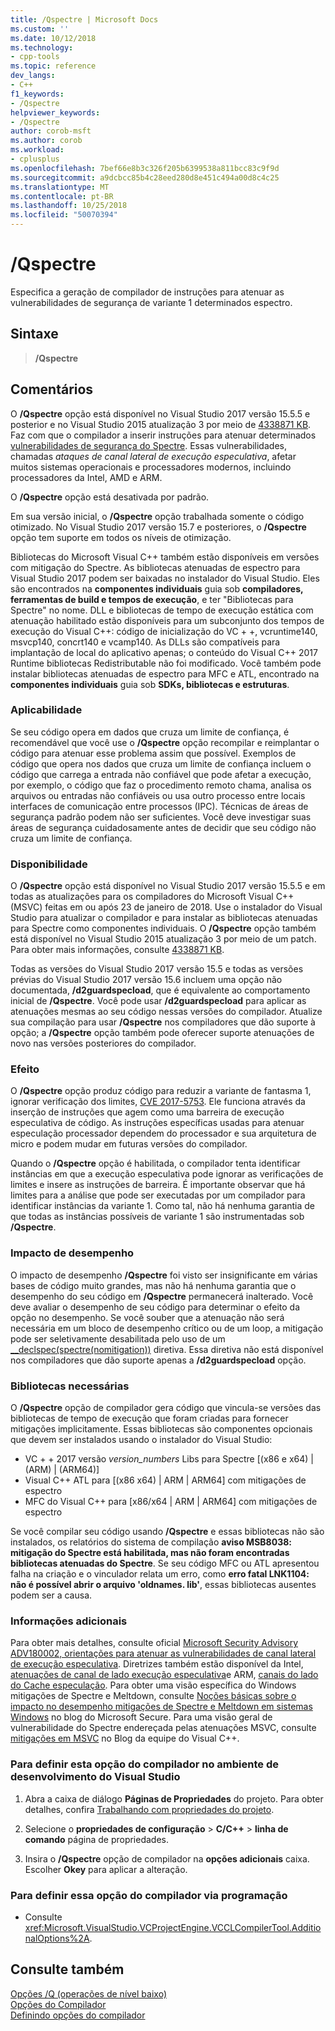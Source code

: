 ```yaml
---
title: /Qspectre | Microsoft Docs
ms.custom: ''
ms.date: 10/12/2018
ms.technology:
- cpp-tools
ms.topic: reference
dev_langs:
- C++
f1_keywords:
- /Qspectre
helpviewer_keywords:
- /Qspectre
author: corob-msft
ms.author: corob
ms.workload:
- cplusplus
ms.openlocfilehash: 7bef66e8b3c326f205b6399538a811bcc83c9f9d
ms.sourcegitcommit: a9dcbcc85b4c28eed280d8e451c494a00d8c4c25
ms.translationtype: MT
ms.contentlocale: pt-BR
ms.lasthandoff: 10/25/2018
ms.locfileid: "50070394"
---
```

# <a name="qspectre"></a>/Qspectre

Especifica a geração de compilador de instruções para atenuar as vulnerabilidades de segurança de variante 1 determinados espectro.

## <a name="syntax"></a>Sintaxe

> **/Qspectre**

## <a name="remarks"></a>Comentários

O **/Qspectre** opção está disponível no Visual Studio 2017 versão 15.5.5 e posterior e no Visual Studio 2015 atualização 3 por meio de [4338871 KB](https://support.microsoft.com/help/4338871/visual-studio-2015-update-3-spectre-variant-1-toolset-qspectre). Faz com que o compilador a inserir instruções para atenuar determinados [vulnerabilidades de segurança do Spectre](https://spectreattack.com/spectre.pdf). Essas vulnerabilidades, chamadas *ataques de canal lateral de execução especulativa*, afetar muitos sistemas operacionais e processadores modernos, incluindo processadores da Intel, AMD e ARM.

O **/Qspectre** opção está desativada por padrão.

Em sua versão inicial, o **/Qspectre** opção trabalhada somente o código otimizado. No Visual Studio 2017 versão 15.7 e posteriores, o **/Qspectre** opção tem suporte em todos os níveis de otimização.

Bibliotecas do Microsoft Visual C++ também estão disponíveis em versões com mitigação do Spectre. As bibliotecas atenuadas de espectro para Visual Studio 2017 podem ser baixadas no instalador do Visual Studio. Eles são encontrados na **componentes individuais** guia sob **compiladores, ferramentas de build e tempos de execução**, e ter "Bibliotecas para Spectre" no nome. DLL e bibliotecas de tempo de execução estática com atenuação habilitado estão disponíveis para um subconjunto dos tempos de execução do Visual C++: código de inicialização do VC + +, vcruntime140, msvcp140, concrt140 e vcamp140. As DLLs são compatíveis para implantação de local do aplicativo apenas; o conteúdo do Visual C++ 2017 Runtime bibliotecas Redistributable não foi modificado. Você também pode instalar bibliotecas atenuadas de espectro para MFC e ATL, encontrado na **componentes individuais** guia sob **SDKs, bibliotecas e estruturas**.

### <a name="applicability"></a>Aplicabilidade

Se seu código opera em dados que cruza um limite de confiança, é recomendável que você use o **/Qspectre** opção recompilar e reimplantar o código para atenuar esse problema assim que possível. Exemplos de código que opera nos dados que cruza um limite de confiança incluem o código que carrega a entrada não confiável que pode afetar a execução, por exemplo, o código que faz o procedimento remoto chama, analisa os arquivos ou entradas não confiáveis ou usa outro processo entre locais interfaces de comunicação entre processos (IPC). Técnicas de áreas de segurança padrão podem não ser suficientes. Você deve investigar suas áreas de segurança cuidadosamente antes de decidir que seu código não cruza um limite de confiança.

### <a name="availability"></a>Disponibilidade

O **/Qspectre** opção está disponível no Visual Studio 2017 versão 15.5.5 e em todas as atualizações para os compiladores do Microsoft Visual C++ (MSVC) feitas em ou após 23 de janeiro de 2018. Use o instalador do Visual Studio para atualizar o compilador e para instalar as bibliotecas atenuadas para Spectre como componentes individuais. O **/Qspectre** opção também está disponível no Visual Studio 2015 atualização 3 por meio de um patch. Para obter mais informações, consulte [4338871 KB](https://support.microsoft.com/help/4338871).

Todas as versões do Visual Studio 2017 versão 15.5 e todas as versões prévias do Visual Studio 2017 versão 15.6 incluem uma opção não documentada, **/d2guardspecload**, que é equivalente ao comportamento inicial de **/Qspectre**. Você pode usar **/d2guardspecload** para aplicar as atenuações mesmas ao seu código nessas versões do compilador. Atualize sua compilação para usar **/Qspectre** nos compiladores que dão suporte à opção; a **/Qspectre** opção também pode oferecer suporte atenuações de novo nas versões posteriores do compilador.

### <a name="effect"></a>Efeito

O **/Qspectre** opção produz código para reduzir a variante de fantasma 1, ignorar verificação dos limites, [CVE 2017-5753](https://nvd.nist.gov/vuln/detail/CVE-2017-5753). Ele funciona através da inserção de instruções que agem como uma barreira de execução especulativa de código. As instruções específicas usadas para atenuar especulação processador dependem do processador e sua arquitetura de micro e podem mudar em futuras versões do compilador.

Quando o **/Qspectre** opção é habilitada, o compilador tenta identificar instâncias em que a execução especulativa pode ignorar as verificações de limites e insere as instruções de barreira. É importante observar que há limites para a análise que pode ser executadas por um compilador para identificar instâncias da variante 1. Como tal, não há nenhuma garantia de que todas as instâncias possíveis de variante 1 são instrumentadas sob **/Qspectre**.

### <a name="performance-impact"></a>Impacto de desempenho

O impacto de desempenho **/Qspectre** foi visto ser insignificante em várias bases de código muito grandes, mas não há nenhuma garantia que o desempenho do seu código em **/Qspectre** permanecerá inalterado. Você deve avaliar o desempenho de seu código para determinar o efeito da opção no desempenho. Se você souber que a atenuação não será necessária em um bloco de desempenho crítico ou de um loop, a mitigação pode ser seletivamente desabilitada pelo uso de um [__declspec(spectre(nomitigation))](../../cpp/spectre.md) diretiva. Essa diretiva não está disponível nos compiladores que dão suporte apenas a **/d2guardspecload** opção.

### <a name="required-libraries"></a>Bibliotecas necessárias

O **/Qspectre** opção de compilador gera código que vincula-se versões das bibliotecas de tempo de execução que foram criadas para fornecer mitigações implicitamente. Essas bibliotecas são componentes opcionais que devem ser instalados usando o instalador do Visual Studio:

- VC + + 2017 versão *version_numbers* Libs para Spectre \[(x86 e x64) | (ARM) | (ARM64)]
- Visual C++ ATL para \[(x86 x64) | ARM | ARM64] com mitigações de espectro
- MFC do Visual C++ para \[x86/x64 | ARM | ARM64] com mitigações de espectro

Se você compilar seu código usando **/Qspectre** e essas bibliotecas não são instalados, os relatórios do sistema de compilação **aviso MSB8038: mitigação do Spectre está habilitada, mas não foram encontradas bibliotecas atenuadas do Spectre**. Se seu código MFC ou ATL apresentou falha na criação e o vinculador relata um erro, como **erro fatal LNK1104: não é possível abrir o arquivo 'oldnames. lib'**, essas bibliotecas ausentes podem ser a causa.

### <a name="additional-information"></a>Informações adicionais

Para obter mais detalhes, consulte oficial [Microsoft Security Advisory ADV180002, orientações para atenuar as vulnerabilidades de canal lateral de execução especulativa](https://portal.msrc.microsoft.com/en-US/security-guidance/advisory/ADV180002). Diretrizes também estão disponível da Intel, [atenuações de canal de lado execução especulativa](https://software.intel.com/sites/default/files/managed/c5/63/336996-Speculative-Execution-Side-Channel-Mitigations.pdf)e ARM, [canais do lado do Cache especulação](https://developer.arm.com/-/media/Files/pdf/Cache_Speculation_Side-channels.pdf). Para obter uma visão específica do Windows mitigações de Spectre e Meltdown, consulte [Noções básicas sobre o impacto no desempenho mitigações de Spectre e Meltdown em sistemas Windows](https://cloudblogs.microsoft.com/microsoftsecure/2018/01/09/understanding-the-performance-impact-of-spectre-and-meltdown-mitigations-on-windows-systems/) no blog do Microsoft Secure. Para uma visão geral de vulnerabilidade do Spectre endereçada pelas atenuações MSVC, consulte [mitigações em MSVC](https://blogs.msdn.microsoft.com/vcblog/2018/01/15/spectre-mitigations-in-msvc./) no Blog da equipe do Visual C++.

### <a name="to-set-this-compiler-option-in-the-visual-studio-development-environment"></a>Para definir esta opção do compilador no ambiente de desenvolvimento do Visual Studio

1. Abra a caixa de diálogo **Páginas de Propriedades** do projeto. Para obter detalhes, confira [Trabalhando com propriedades do projeto](../../ide/working-with-project-properties.md).

1. Selecione o **propriedades de configuração** > **C/C++** > **linha de comando** página de propriedades.

1. Insira o **/Qspectre** opção de compilador na **opções adicionais** caixa. Escolher **Okey** para aplicar a alteração.

### <a name="to-set-this-compiler-option-programmatically"></a>Para definir essa opção do compilador via programação

- Consulte <xref:Microsoft.VisualStudio.VCProjectEngine.VCCLCompilerTool.AdditionalOptions%2A>.

## <a name="see-also"></a>Consulte também

[Opções /Q (operações de nível baixo)](../../build/reference/q-options-low-level-operations.md)<br/>
[Opções do Compilador](../../build/reference/compiler-options.md)<br/>
[Definindo opções do compilador](../../build/reference/setting-compiler-options.md)
